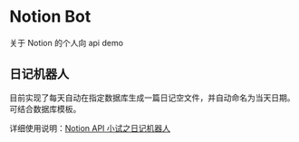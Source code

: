 # Notion Bot 
关于 Notion 的个人向 api demo  
## 日记机器人
目前实现了每天自动在指定数据库生成一篇日记空文件，并自动命名为当天日期。可结合数据库模板。  

详细使用说明：[Notion API 小试之日记机器人](https://birdbirdlee.notion.site/Notion-API-a0e4eb51880545c9bf373574d40d2a85)